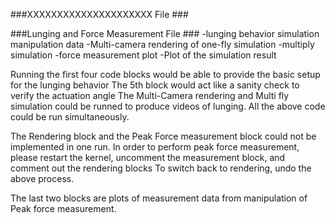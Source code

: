 ###XXXXXXXXXXXXXXXXXXXXX File ###



###Lunging and Force Measurement File ###
-lunging behavior simulation manipulation data
-Multi-camera rendering of one-fly simulation
-multiply simulation
-force measurement plot
-Plot of the simulation result


Running the first four code blocks would be able to provide the basic setup for the lunging behavior 
The 5th block would act like a sanity check to verify the actuation angle
The Multi-Camera rendering and Multi fly simulation could be runned to produce videos of lunging.
All the above code could be run simultaneously.

The Rendering block and the Peak Force measurement block could not be implemented in one run. 
    In order to perform peak force measurement, please restart the kernel, uncomment the measurement block, and comment out the rendering blocks
    To switch back to rendering, undo the above process.
    
The last two blocks are plots of measurement data from manipulation of Peak force measurement.
